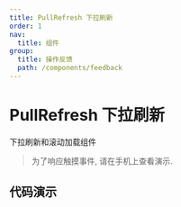 ```yaml
---
title: PullRefresh 下拉刷新
order: 1
nav:
  title: 组件
group:
  title: 操作反馈
  path: /components/feedback
---
```


# PullRefresh 下拉刷新

下拉刷新和滚动加载组件

> 为了响应触摸事件, 请在手机上查看演示.

## 代码演示

<code src="./demo/index.tsx" />

<API src="../../../src/PullRefresh/index.tsx"></API>
